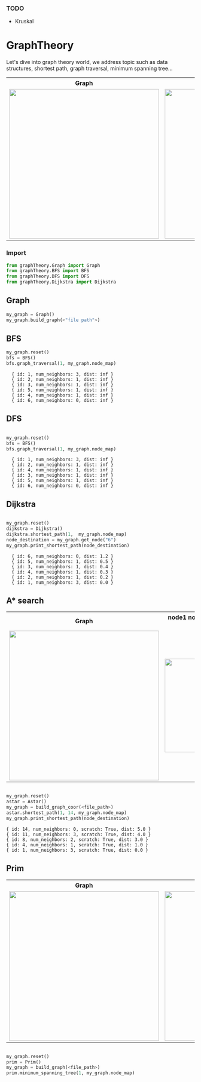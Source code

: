 ### TODO

* Kruskal


# GraphTheory
Let's dive into graph theory world, we address topic such as data structures, shortest path, graph traversal, minimum spanning tree...

<div>
  <table>
    <tr>
      <th>Graph</th>
      <th>node1 node2 weight</th>
    </tr>
    <tr>
      <td>
          <img src="https://i.imgur.com/zo5qdaX.png" width=400/>
      </td>
      <td>
          <img src="https://i.imgur.com/VlIlALP.png" width=400/>
      </td>
    </tr>
  </table>  
</div>

### Import

```python
from graphTheory.Graph import Graph
from graphTheory.BFS import BFS
from graphTheory.DFS import DFS
from graphTheory.Dijkstra import Dijkstra
```
## Graph

```python
my_graph = Graph()
my_graph.build_graph(<"file path">)
```

## BFS

```python
my_graph.reset()
bfs = BFS()
bfs.graph_traversal(1, my_graph.node_map)
```
```
  { id: 1, num_neighbors: 3, dist: inf }
  { id: 2, num_neighbors: 1, dist: inf }
  { id: 3, num_neighbors: 1, dist: inf }
  { id: 5, num_neighbors: 1, dist: inf }
  { id: 4, num_neighbors: 1, dist: inf }
  { id: 6, num_neighbors: 0, dist: inf }
```

## DFS

```python

my_graph.reset()
bfs = BFS()
bfs.graph_traversal(1, my_graph.node_map)
```
```
  { id: 1, num_neighbors: 3, dist: inf }
  { id: 2, num_neighbors: 1, dist: inf }
  { id: 4, num_neighbors: 1, dist: inf }
  { id: 3, num_neighbors: 1, dist: inf }
  { id: 5, num_neighbors: 1, dist: inf }
  { id: 6, num_neighbors: 0, dist: inf }
```

## Dijkstra

```python

my_graph.reset()
dijkstra = Dijkstra()
dijkstra.shortest_path(1,  my_graph.node_map)
node_destination = my_graph.get_node("6")
my_graph.print_shortest_path(node_destination)
```
```
  { id: 6, num_neighbors: 0, dist: 1.2 }
  { id: 5, num_neighbors: 1, dist: 0.5 }
  { id: 3, num_neighbors: 1, dist: 0.4 }
  { id: 4, num_neighbors: 1, dist: 0.3 }
  { id: 2, num_neighbors: 1, dist: 0.2 }
  { id: 1, num_neighbors: 3, dist: 0.0 }
```

## A* search
<div>
  <table>
    <tr>
      <th>Graph</th>
      <th>node1 node2 weight x1 y1 x2 y2</th>
    </tr>
    <tr>
      <td>
          <img src="https://i.imgur.com/sKyagB6.png" width=400/>
      </td>
      <td>
          <img src="https://i.imgur.com/v5VTtKn.png" width=250/>
      </td>
    </tr>
  </table>  
</div>

```python

my_graph.reset()
astar = Astar()
my_graph = build_graph_coor(<file_path>)
astar.shortest_path(1, 14, my_graph.node_map)
my_graph.print_shortest_path(node_destination)
```
```
{ id: 14, num_neighbors: 0, scratch: True, dist: 5.0 }
{ id: 11, num_neighbors: 3, scratch: True, dist: 4.0 }
{ id: 8, num_neighbors: 2, scratch: True, dist: 3.0 }
{ id: 4, num_neighbors: 1, scratch: True, dist: 1.0 }
{ id: 1, num_neighbors: 3, scratch: True, dist: 0.0 }

```

## Prim

<div>
  <table>
    <tr>
      <th>Graph</th>
      <th>minimum spanning tree</th>
    </tr>
    <tr>
      <td>
          <img src="https://i.imgur.com/nMGzq3g.png" width=400/>
      </td>
      <td>
          <img src="https://i.imgur.com/5quD2Tl.png" width=400/>
      </td>
    </tr>
  </table>  
</div>

```python

my_graph.reset()
prim = Prim()
my_graph = build_graph(<file_path>)
prim.minimum_spanning_tree(1, my_graph.node_map)
```


